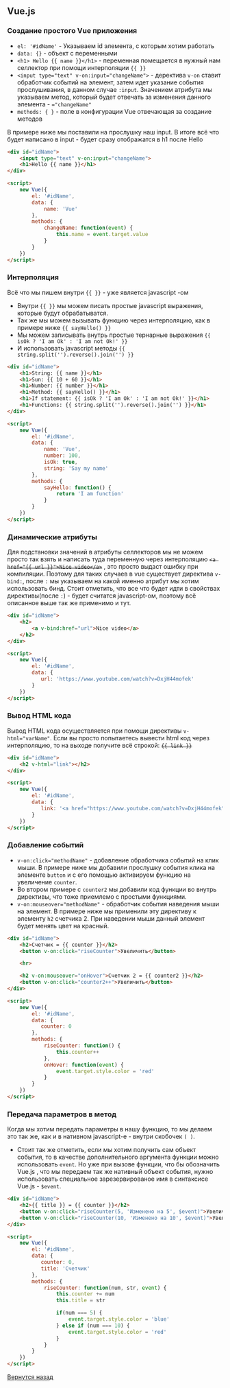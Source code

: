 ## Vue.js

### Создание простого Vue приложения

* ```el: '#idName'``` - Указываем id элемента, с которым хотим работать
* ```data: {}``` - объект с переменными 
* ```<h1> Hello {{ name }}</h1>``` - переменная помещается в нужный нам селлектор при помощи интерполяции ```{{ }}```
* ```<input type="text" v-on:input="changeName">``` - деректива ```v-on``` ставит обработчик событий на элемент, затем идет указание события прослушивания, в данном случае ```:input```. Значением атрибута мы указываем метод, который будет отвечать за изменения данного элемента - ```="changeName"```
* ```methods: { }``` - поле в конфигурации Vue отвечающая за создание методов

В примере ниже мы поставили на прослушку наш input. В итоге всё что будет написано в input - будет сразу отображатся в h1 после Hello

```html
<div id="idName">
    <input type="text" v-on:input="changeName">
    <h1>Hello {{ name }}</h1>
</div>

<script>
    new Vue({
        el: '#idName',
        data: {
            name: 'Vue'
        },
        methods: {
            changeName: function(event) {
                this.name = event.target.value
            }
        }
    })
</script>
```

### Интерполяция

Всё что мы пишем внутри ```{{ }}``` - уже является javascript -ом

* Внутри ```{{ }}``` мы можем писать простые javascript выражения, которые будут обрабатыватся. 
* Так же мы можем вызывать функцию через интерполяцию, как в примере ниже ```{{ sayHello() }}```
* Мы можем записывать внутрь простые тернарные выражения ```{{ isOk ? 'I am Ok' : 'I am not Ok!' }}```
* И использовать javascript методы ```{{ string.split('').reverse().join('') }}```

```html
<div id="idName">
    <h1>String: {{ name }}</h1>
    <h1>Sun: {{ 10 + 60 }}</h1>
    <h1>Number: {{ number }}</h1>
    <h1>Method: {{ sayHello() }}</h1>
    <h1>If statement: {{ isOk ? 'I am Ok' : 'I am not Ok!' }}</h1>
    <h1>Functions: {{ string.split('').reverse().join('') }}</h1>
</div>

<script>
    new Vue({
        el: '#idName',
        data: {
            name: 'Vue',
            number: 100,
            isOk: true,
            string: 'Say my name'
        },
        methods: {
            sayHello: function() {
                return 'I am function'
            }
        }
    })
</script>
```


### Динамические атрибуты

Для подстановки значений в атрибуты селлекторов мы не можем просто так взять и написать туда переменную через интерполяцию ~~```<a href="{{ url }}">Nice video</a>```~~ , это просто выдаст ошибку при компиляции.
Поэтому для таких случаев в vue существует директива ```v-bind:```, после ```:``` мы указываем на какой именно атрибут мы хотим использовать бинд.
Стоит отметить, что все что будет идти в свойствах директивы(после ```:```) - будет считатся javascript-ом, поэтому всё описанное выше так же применимо и тут.

```html
<div id="idName">
    <h2>
        <a v-bind:href="url">Nice video</a>
    </h2>
</div>

<script>
    new Vue({
        el: '#idName',
        data: {
           url: 'https://www.youtube.com/watch?v=DxjH44mofek'
        }
    })
</script>
```

### Вывод HTML кода

Вывод HTML кода осуществляется при помощи директивы ```v-html="varName"```. Если вы просто попытаетесь вывести html код через интерполяцию, то на выходе получите всё строкой: ~~```{{ link }}```~~

```html
<div id="idName">
    <h2 v-html="link"></h2>
</div>

<script>
    new Vue({
        el: '#idName',
        data: {
           link: '<a href="https://www.youtube.com/watch?v=DxjH44mofek">Nice video</a>'
        }
    })
</script>
```

### Добавление событий

* ```v-on:click="methodName"``` - добавление обработчика событий на клик мыши. В примере ниже мы добавили прослушку события клика на элементе ```button``` и с его помощью активируем функцию на увеличение ```counter```.
* Во втором примере с ```counter2``` мы добавили код функции во внутрь директивы, что тоже приемлемо с простыми функциями.
* ```v-on:mouseover="methodName"``` - обработчик события наведения мыши на элемент. В примере ниже мы применили эту директиву к элементу ```h2``` счетчика 2. При наведении мыши данный элемент будет менять цвет на красный.

```html
<div id="idName">
    <h2>Счетчик = {{ counter }}</h2>
    <button v-on:click="riseCounter">Увеличить</button>

    <hr>

    <h2 v-on:mouseover="onHover">Счетчик 2 = {{ counter2 }}</h2>
    <button v-on:click="counter2++">Увеличить</button>
</div>

<script>
    new Vue({
        el: '#idName',
        data: {
           counter: 0
        },
        methods: {
            riseCounter: function() {
                this.counter++
            },
            onHover: function(event) {
                event.target.style.color = 'red'
            }
        }
    })
</script>
```

### Передача параметров в метод

Когда мы хотим передать параметры в нашу функцию, то мы делаем это так же, как и в нативном javascript-е - внутри скобочек ```( )```.
* Стоит так же отметить, если мы хотим получить сам объект события, то в качестве дополнительного аргумента функции можно использовать ```event```. Но уже при вызове функции, что бы обозначить Vue.js , что мы передаем так же нативный объект события, нужно использовать специальное зарезервированое имя в синтаксисе Vue.js - ```$event```.

```html
<div id="idName">
    <h2>{{ title }} = {{ counter }}</h2>
    <button v-on:click="riseCounter(5, 'Изменено на 5', $event)">Увеличить на 5</button>
    <button v-on:click="riseCounter(10, 'Изменено на 10', $event)">Увеличить на 10</button>
</div>

<script>
    new Vue({
        el: '#idName',
        data: {
           counter: 0,
           title: 'Счетчик'
        },
        methods: {
            riseCounter: function(num, str, event) {
                this.counter += num
                this.title = str

                if(num === 5) {
                    event.target.style.color = 'blue'
                } else if (num === 10) {
                    event.target.style.color = 'red'
                }
            }
        }
    })
</script>
```

[Вернутся назад](../README.md)